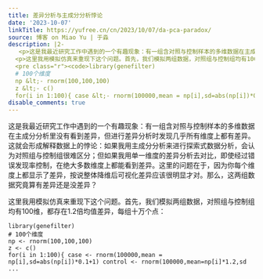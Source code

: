 ```yaml
---
title: 差异分析与主成分分析悖论
date: '2023-10-07'
linkTitle: https://yufree.cn/cn/2023/10/07/da-pca-paradox/
source: 博客 on Miao Yu | 于淼
description: |2-
   <p>这是我最近研究工作中遇到的一个有趣现象：有一组含对照与控制样本的多维数据在主成分分析里没有看到差异，但进行差异分析时发现几乎所有维度上都有差异。这就会形成解释数据上的悖论：如果我用主成分分析来进行探索式数据分析，会认为对照组与控制组很难区分；但如果我用单一维度的差异分析去对比，即使经过错误发现率控制，在绝大多数维度上都能看到差异。这里的问题在于，因为你每个维度上都显示了差异，按说整体降维后可视化差异应该很明显才对。那么，这两组数据究竟算有差异还是没差异？</p>
  <p>这里我用模拟仿真来重现下这个问题。首先，我们模拟两组数据，对照组与控制组均有100维，都存在1.2倍均值差异，每组十万个点：</p>
  <pre class="r"><code>library(genefilter)
  # 100个维度
  np &lt;- rnorm(100,100,100)
  z &lt;- c()
  for(i in 1:100){ case &lt;- rnorm(100000,mean = np[i],sd=abs(np[i])*0.1+1) control &lt;- rnorm(100000,mean=np[i]*1.2,sd ...
disable_comments: true
---
```

 <p>这是我最近研究工作中遇到的一个有趣现象：有一组含对照与控制样本的多维数据在主成分分析里没有看到差异，但进行差异分析时发现几乎所有维度上都有差异。这就会形成解释数据上的悖论：如果我用主成分分析来进行探索式数据分析，会认为对照组与控制组很难区分；但如果我用单一维度的差异分析去对比，即使经过错误发现率控制，在绝大多数维度上都能看到差异。这里的问题在于，因为你每个维度上都显示了差异，按说整体降维后可视化差异应该很明显才对。那么，这两组数据究竟算有差异还是没差异？</p>
<p>这里我用模拟仿真来重现下这个问题。首先，我们模拟两组数据，对照组与控制组均有100维，都存在1.2倍均值差异，每组十万个点：</p>
<pre class="r"><code>library(genefilter)
# 100个维度
np &lt;- rnorm(100,100,100)
z &lt;- c()
for(i in 1:100){ case &lt;- rnorm(100000,mean = np[i],sd=abs(np[i])*0.1+1) control &lt;- rnorm(100000,mean=np[i]*1.2,sd ...